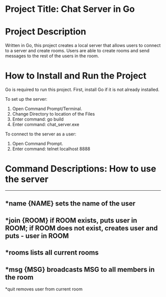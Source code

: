 # Project Title: Chat Server in Go  

# Project Description
Written in Go, this project creates a local server that allows users to connect to a server and create rooms. Users are able to create rooms and send messages to the 
rest of the users in the room. 

# How to Install and Run the Project 
Go is required to run this project. First, install Go if it is not already installed. 

To set up the server:
1. Open Command Prompt/Terminal.
2. Change Directory to location of the Files 
3. Enter command: go build
4. Enter command: chat_server.exe

To connect to the server as a user:
1. Open Command Prompt.
2. Enter command: telnet localhost 8888

# Command Descriptions: How to use the server 
------------------------------------------------
*name {NAME}  sets the name of the user 
---------------------------------------
*join {ROOM}  if ROOM exists, puts user in ROOM; if ROOM does not exist, creates user and puts - user in ROOM 
---------------------------------------
*rooms        lists all current rooms 
-----------------------------------------
*msg {MSG}    broadcasts MSG to all members in the room 
-----------------------------------------------
*quit         removes user from current room
